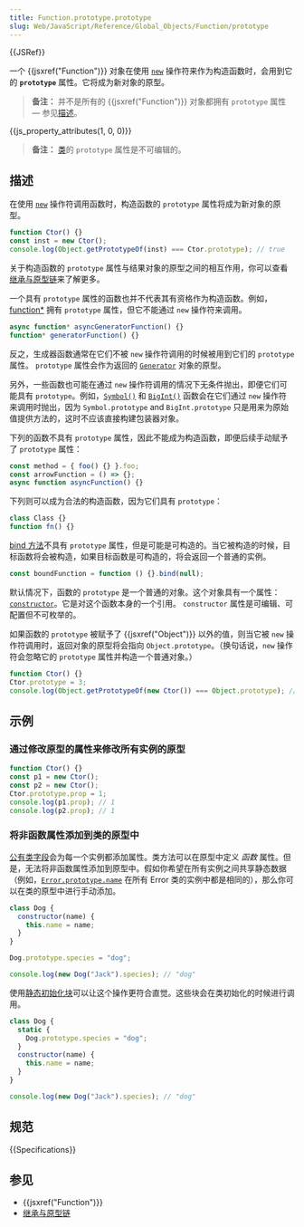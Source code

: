 ```yaml
---
title: Function.prototype.prototype
slug: Web/JavaScript/Reference/Global_Objects/Function/prototype
---
```


{{JSRef}}

一个 {{jsxref("Function")}} 对象在使用 [`new`](/zh-CN/docs/Web/JavaScript/Reference/Operators/new) 操作符来作为构造函数时，会用到它的 **`prototype`** 属性。它将成为新对象的原型。

> **备注：** 并不是所有的 {{jsxref("Function")}} 对象都拥有 `prototype` 属性 — 参见[描述](#描述)。

{{js_property_attributes(1, 0, 0)}}

> **备注：** [类](/zh-CN/docs/Web/JavaScript/Reference/Classes)的 `prototype` 属性是不可编辑的。

## 描述

在使用 [`new`](/zh-CN/docs/Web/JavaScript/Reference/Operators/new) 操作符调用函数时，构造函数的 `prototype` 属性将成为新对象的原型。

```js
function Ctor() {}
const inst = new Ctor();
console.log(Object.getPrototypeOf(inst) === Ctor.prototype); // true
```

关于构造函数的 `prototype` 属性与结果对象的原型之间的相互作用，你可以查看[继承与原型链](/zh-CN/docs/Web/JavaScript/Inheritance_and_the_prototype_chain#constructors)来了解更多。

一个具有 `prototype` 属性的函数也并不代表其有资格作为构造函数。例如，[function*](/zh-CN/docs/Web/JavaScript/Reference/Statements/function*) 拥有 `prototype` 属性，但它不能通过 `new` 操作符来调用。

```js
async function* asyncGeneratorFunction() {}
function* generatorFunction() {}
```

反之，生成器函数通常在它们不被 `new` 操作符调用的时候被用到它们的 `prototype` 属性。 `prototype` 属性会作为返回的 [`Generator`](/zh-CN/docs/Web/JavaScript/Reference/Global_Objects/Generator) 对象的原型。

另外，一些函数也可能在通过 `new` 操作符调用的情况下无条件抛出，即便它们可能具有 `prototype`。例如，[`Symbol()`](/zh-CN/docs/Web/JavaScript/Reference/Global_Objects/Symbol/Symbol) 和 [`BigInt()`](/zh-CN/docs/Web/JavaScript/Reference/Global_Objects/BigInt/BigInt) 函数会在它们通过 `new` 操作符来调用时抛出，因为 `Symbol.prototype` and `BigInt.prototype` 只是用来为原始值提供方法的，这时不应该直接构建包装器对象。

下列的函数不具有 `prototype` 属性，因此不能成为构造函数，即便后续手动赋予了 `prototype` 属性：

```js
const method = { foo() {} }.foo;
const arrowFunction = () => {};
async function asyncFunction() {}
```

下列则可以成为合法的构造函数，因为它们具有 `prototype`：

```js
class Class {}
function fn() {}
```

[bind 方法](/zh-CN/docs/Web/JavaScript/Reference/Global_Objects/Function/bind)不具有 `prototype` 属性，但是可能是可构造的。当它被构造的时候，目标函数将会被构造，如果目标函数是可构造的，将会返回一个普通的实例。

```js
const boundFunction = function () {}.bind(null);
```

默认情况下，函数的 `prototype` 是一个普通的对象。这个对象具有一个属性：[`constructor`](/zh-CN/docs/Web/JavaScript/Reference/Global_Objects/Object/constructor)。它是对这个函数本身的一个引用。 `constructor` 属性是可编辑、可配置但不可枚举的。

如果函数的 `prototype` 被赋予了 {{jsxref("Object")}} 以外的值，则当它被 `new` 操作符调用时，返回对象的原型将会指向 `Object.prototype`。（换句话说，`new` 操作符会忽略它的 `prototype` 属性并构造一个普通对象。）

```js
function Ctor() {}
Ctor.prototype = 3;
console.log(Object.getPrototypeOf(new Ctor()) === Object.prototype); // true
```

## 示例

### 通过修改原型的属性来修改所有实例的原型

```js
function Ctor() {}
const p1 = new Ctor();
const p2 = new Ctor();
Ctor.prototype.prop = 1;
console.log(p1.prop); // 1
console.log(p2.prop); // 1
```

### 将非函数属性添加到类的原型中

[公有类字段](/zh-CN/docs/Web/JavaScript/Reference/Classes/Public_class_fields)会为每一个实例都添加属性。类方法可以在原型中定义 _函数_ 属性。但是，无法将非函数属性添加到原型中。假如你希望在所有实例之间共享静态数据（例如，[`Error.prototype.name`](/zh-CN/docs/Web/JavaScript/Reference/Global_Objects/Error/name) 在所有 Error 类的实例中都是相同的），那么你可以在类的原型中进行手动添加。

```js
class Dog {
  constructor(name) {
    this.name = name;
  }
}

Dog.prototype.species = "dog";

console.log(new Dog("Jack").species); // "dog"
```

使用[静态初始化块](/zh-CN/docs/Web/JavaScript/Reference/Classes/Static_initialization_blocks)可以让这个操作更符合直觉。这些块会在类初始化的时候进行调用。

```js
class Dog {
  static {
    Dog.prototype.species = "dog";
  }
  constructor(name) {
    this.name = name;
  }
}

console.log(new Dog("Jack").species); // "dog"
```

## 规范

{{Specifications}}

## 参见

- {{jsxref("Function")}}
- [继承与原型链](/zh-CN/docs/Web/JavaScript/Inheritance_and_the_prototype_chain#constructors)
